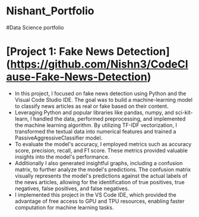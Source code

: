 # Nishant_Portfolio
#Data Science portfolio

# [Project 1: Fake News Detection] (https://github.com/Nishn3/CodeClause-Fake-News-Detection)

* In this project, I focused on fake news detection using Python and the Visual Code Studio IDE. The goal was to build a machine-learning model to classify news articles as real or fake based on their content. 
* Leveraging Python and popular libraries like pandas, numpy, and sci-kit-learn, I handled the data, performed preprocessing, and implemented the machine learning algorithm. By utilizing TF-IDF vectorization, I transformed the textual data into numerical features and trained a PassiveAggressiveClassifier model. 
* To evaluate the model's accuracy, I employed metrics such as accuracy score, precision, recall, and F1 score. These metrics provided valuable insights into the model's performance. 
* Additionally I also generated insightful graphs, including a confusion matrix, to further analyze the model's predictions. The confusion matrix visually represents the model's predictions against the actual labels of the news articles, allowing for the identification of true positives, true negatives, false positives, and false negatives. 
* I implemented this project in the VS Code IDE, which provided the advantage of free access to GPU and TPU resources, enabling faster computation for machine learning tasks.
